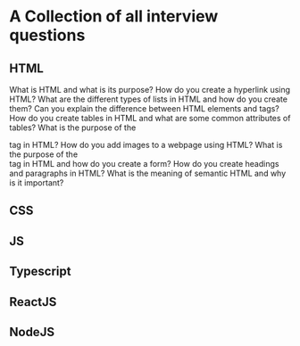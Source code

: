 # A Collection of all interview questions

## HTML
What is HTML and what is its purpose?
How do you create a hyperlink using HTML?
What are the different types of lists in HTML and how do you create them?
Can you explain the difference between HTML elements and tags?
How do you create tables in HTML and what are some common attributes of tables?
What is the purpose of the <div> tag in HTML?
How do you add images to a webpage using HTML?
What is the purpose of the <form> tag in HTML and how do you create a form?
How do you create headings and paragraphs in HTML?
What is the meaning of semantic HTML and why is it important?
## CSS
## JS
## Typescript
## ReactJS
## NodeJS
